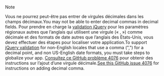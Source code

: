 > [!NOTE]
> <span data-ttu-id="6c2e2-101">Vous ne pourrez peut-être pas entrer de virgules décimales dans les champs décimaux.</span><span class="sxs-lookup"><span data-stu-id="6c2e2-101">You may not be able to enter decimal commas in decimal fields.</span></span> <span data-ttu-id="6c2e2-102">Pour prendre en charge la [validation jQuery](https://jqueryvalidation.org/) pour les paramètres régionaux autres que l’anglais qui utilisent une virgule (« , ») comme décimale et des formats de date autres que l’anglais des États-Unis, vous devez effectuer des étapes pour localiser votre application.</span><span class="sxs-lookup"><span data-stu-id="6c2e2-102">To support [jQuery validation](https://jqueryvalidation.org/) for non-English locales that use a comma (",") for a decimal point, and non US-English date formats, you must take steps to globalize your app.</span></span> <span data-ttu-id="6c2e2-103">[Consultez ce GitHub problème 4076](https://github.com/dotnet/AspNetCore.Docs/issues/4076#issuecomment-326590420) pour obtenir des instructions sur l’ajout d’une virgule décimale.</span><span class="sxs-lookup"><span data-stu-id="6c2e2-103">[See this GitHub issue 4076](https://github.com/dotnet/AspNetCore.Docs/issues/4076#issuecomment-326590420) for instructions on adding decimal comma.</span></span>